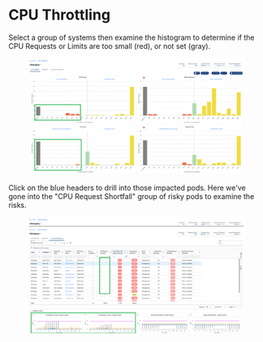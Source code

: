 # CPU Throttling

Select a group of systems then examine the histogram to determine if the CPU Requests or Limits are too small (red), or not set (gray).

<figure><img src="../../.gitbook/assets/image (37).png" alt=""><figcaption></figcaption></figure>

Click on the blue headers to drill into those impacted pods. Here we've gone into the "CPU Request Shortfall" group of risky pods to examine the risks.

<figure><img src="../../.gitbook/assets/image (38).png" alt=""><figcaption></figcaption></figure>
